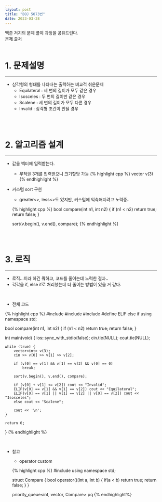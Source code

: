 ```yaml
---
layout: post
title: "BOJ 5073번"
date: 2023-03-28
---
```



백준 저지의 문제 풀이 과정을 공유드린다. <br/>
[문제 출처](https://www.acmicpc.net/problem/5073) <br/><br/>

# 1. 문제설명
<hr>

- 삼각형의 형태를 나타내는 출력하는 비교적 쉬운문제
  - Equilateral :  세 변의 길이가 모두 같은 경우
  - Isosceles : 두 변의 길이만 같은 경우
  - Scalene : 세 변의 길이가 모두 다른 경우
  - Invalid : 삼각형 조건이 안될 경우

<br/><br/>

# 2. 알고리즘 설계
<hr>

- 값을 벡터에 입력받는다.
  - 무적권 3개를 입력받으니 크기할당 가능
  {% highlight cpp %}
  vector<int> v(3)
  {% endhighlight %}
- 커스텀 sort 구현
  - greater<>, less<>도 있지만, 커스텀에 익숙해지려고 노력중..
  
  {% highlight cpp %}
  bool compare(int n1, int n2) {
	if (n1 < n2)
		return true;
	return false;
  }

  sort(v.begin(), v.end(), compare);
  {% endhighlight %}


<br/><br/>

# 3. 로직
<hr>

- 로직...이라 하긴 뭐하고, 코드를 줄이는데 노력한 결과..
- 각각을 if, else if로 처리했는데 더 줄이는 방법이 있을 거 같다.

<br/>

- 전체 코드

{% highlight cpp %}
#include <iostream>
#include <algorithm>
#include <vector>
#define ELIF else if
using namespace std;


bool compare(int n1, int n2) {
	if (n1 < n2)
		return true;
	return false;
}

int main(void) {
	ios::sync_with_stdio(false);
	cin.tie(NULL); cout.tie(NULL);

	while (true) {
		vector<int> v(3);
		cin >> v[0] >> v[1] >> v[2];

		if (v[0] == v[1] && v[1] == v[2] && v[0] == 0)
			break;

		sort(v.begin(), v.end(), compare);

		if (v[0] + v[1] <= v[2]) cout << "Invalid";
		ELIF(v[0] == v[1] && v[1] == v[2]) cout << "Equilateral";
		ELIF(v[0] == v[1] || v[1] == v[2] || v[0] == v[2]) cout << "Isosceles";
		else cout << "Scalene";

		cout << '\n';
	}

	return 0;
}
{% endhighlight %}

<br/>

- 참고
  - operator custom

  {% highlight cpp %}
  #include <queue>
  using namespace std;

  struct Compare {
    bool operator()(int a, int b) {
      if(a < b)
        return true;
      return false;
    }
  }

  priority_queue<int, vector<int>, Compare> pq
  {% endhighlight%}